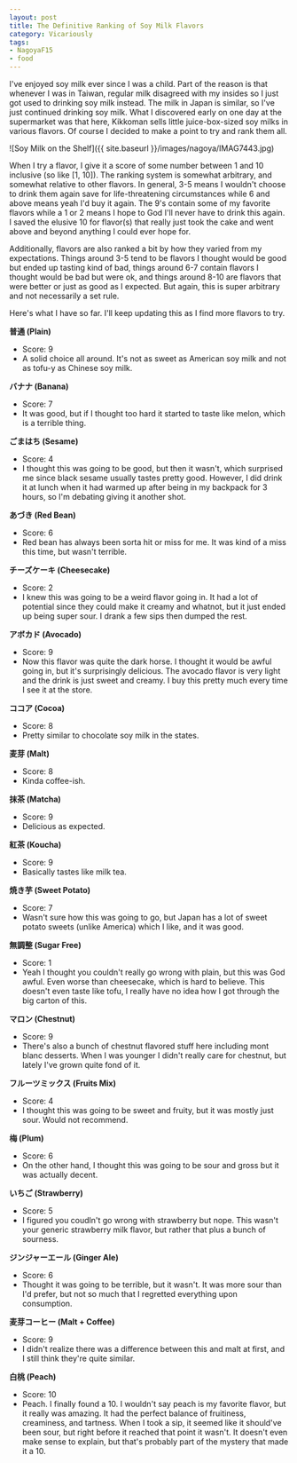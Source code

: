 ```yaml
---
layout: post
title: The Definitive Ranking of Soy Milk Flavors
category: Vicariously
tags:
- NagoyaF15
- food
---
```


I've enjoyed soy milk ever since I was a child. Part of the reason is that whenever I was in Taiwan, regular milk disagreed with my insides so I just got used to drinking soy milk instead. The milk in Japan is similar, so I've just continued drinking soy milk. What I discovered early on one day at the supermarket was that here, Kikkoman sells little juice-box-sized soy milks in various flavors. Of course I decided to make a point to try and rank them all. 

![Soy Milk on the Shelf]({{ site.baseurl }}/images/nagoya/IMAG7443.jpg)

When I try a flavor, I give it a score of some number between 1 and 10 inclusive (so like [1, 10]). The ranking system is somewhat arbitrary, and somewhat relative to other flavors. In general, 3-5 means I wouldn't choose to drink them again save for life-threatening circumstances while 6 and above means yeah I'd buy it again. The 9's contain some of my favorite flavors while a 1 or 2 means I hope to God I'll never have to drink this again. I saved the elusive 10 for flavor(s) that really just took the cake and went above and beyond anything I could ever hope for. 

Additionally, flavors are also ranked a bit by how they varied from my expectations. Things around 3-5 tend to be flavors I thought would be good but ended up tasting kind of bad, things around 6-7 contain flavors I thought would be bad but were ok, and things around 8-10 are flavors that were better or just as good as I expected. But again, this is super arbitrary and not necessarily a set rule. 

Here's what I have so far. I'll keep updating this as I find more flavors to try. 


**普通  (Plain)**            
- Score: 9 
- A solid choice all around. It's not as sweet as American soy milk and not as tofu-y as Chinese soy milk.


**バナナ (Banana)**            
 - Score: 7 
 - It was good, but if I thought too hard it started to taste like melon, which is a terrible thing.

**ごまはち (Sesame)**            
- Score: 4 
- I thought this was going to be good, but then it wasn't, which surprised me since black sesame usually tastes pretty good. However, I did drink it at lunch when it had warmed up after being in my backpack for 3 hours, so I'm debating giving it another shot.

**あづき (Red Bean)**                  
- Score: 6 
-  Red bean has always been sorta hit or miss for me. It was kind of a miss this time, but wasn't terrible.

**チーズケーキ (Cheesecake)**         
- Score: 2 
- I knew this was going to be a weird flavor going in. It had a lot of potential since they could make it creamy and whatnot, but it just ended up being super sour. I drank a few sips then dumped the rest. 


**アボカド (Avocado)**                
- Score: 9 
- Now this flavor was quite the dark horse. I thought it would be awful going in, but it's surprisingly delicious. The avocado flavor is very light and the drink is just sweet and creamy. I buy this pretty much every time I see it at the store. 

**ココア  (Cocoa)**                    
- Score: 8 
- Pretty similar to chocolate soy milk in the states.

**麦芽 (Malt)**                        
- Score: 8 
- Kinda coffee-ish.

**抹茶 (Matcha)**                      
- Score: 9 
- Delicious as expected.

**紅茶 (Koucha)**                      
- Score: 9 
- Basically tastes like milk tea.

**焼き芋  (Sweet Potato)**             
- Score: 7 
- Wasn't sure how this was going to go, but Japan has a lot of sweet potato sweets (unlike America) which I like, and it was good.

**無調整  (Sugar Free)**               
- Score: 1 
- Yeah I thought you couldn't really go wrong with plain, but this was God awful. Even worse than cheesecake, which is hard to believe. This doesn't even taste like tofu, I really have no idea how I got through the big carton of this.

**マロン  (Chestnut)**                 
- Score: 9 
- There's also a bunch of chestnut flavored stuff here including mont blanc desserts. When I was younger I didn't really care for chestnut, but lately I've grown quite fond of it.

**フルーツミックス (Fruits Mix)**      
- Score: 4 
- I thought this was going to be sweet and fruity, but it was mostly just sour. Would not recommend.

**梅  (Plum)**                         
- Score: 6 
- On the other hand, I thought this was going to be sour and gross but it was actually decent. 

**いちご  (Strawberry)**               
- Score: 5 
- I figured you coudln't go wrong with strawberry but nope. This wasn't your generic strawberry milk flavor, but rather that plus a bunch of sourness.

**ジンジャーエール (Ginger Ale)**     
- Score: 6 
- Thought it was going to be terrible, but it wasn't. It was more sour than I'd prefer, but not so much that I regretted everything upon consumption.

**麦芽コーヒー (Malt + Coffee)**       
- Score: 9 
- I didn't realize there was a difference between this and malt at first, and I still think they're quite similar.

**白桃 (Peach)**                       
- Score: 10
- Peach. I finally found a 10. I wouldn't say peach is my favorite flavor, but it really was amazing. It had the perfect balance of fruitiness, creaminess, and tartness. When I took a sip, it seemed like it should've been sour, but right before it reached that point it wasn't. It doesn't even make sense to explain, but that's probably part of the mystery that made it a 10.



